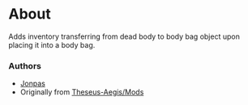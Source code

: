 # About

Adds inventory transferring from dead body to body bag object upon placing it into a body bag.

### Authors

- [Jonpas](http://github.com/jonpas)
- Originally from [Theseus-Aegis/Mods](https://github.com/Theseus-Aegis/Mods)
